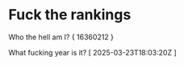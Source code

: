 # Fuck the rankings

Who the hell am I?
{ 16360212 }

What fucking year is it?
[ 2025-03-23T18:03:20Z ]
